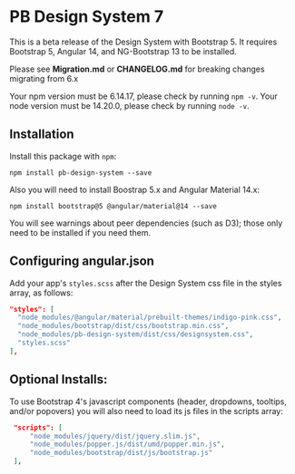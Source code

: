 # PB Design System 7

This is a beta release of the Design System with Bootstrap 5. It requires Bootstrap 5, Angular 14, and NG-Bootstrap 13 to be installed.

Please see **Migration.md** or **CHANGELOG.md** for breaking changes migrating from 6.x

Your npm version must be 6.14.17, please check by running `npm -v`.
Your node version must be 14.20.0, please check by running `node -v`.

## Installation

Install this package with `npm`:

```shell
npm install pb-design-system --save
```

Also you will need to install Boostrap 5.x and Angular Material 14.x:

```shell
npm install bootstrap@5 @angular/material@14 --save
```

You will see warnings about peer dependencies (such as D3); those only need to be installed if you need them.

## Configuring angular.json

Add your app's `styles.scss` after the Design System css file in the styles array, as follows:

```json
"styles": [
  "node_modules/@angular/material/prebuilt-themes/indigo-pink.css",
  "node_modules/bootstrap/dist/css/bootstrap.min.css",
  "node_modules/pb-design-system/dist/css/designsystem.css",
  "styles.scss"
],
```

## Optional Installs:

To use Bootstrap 4's javascript components (header, dropdowns, tooltips, and/or popovers) you will also need to load its js files in the scripts array:

```json
 "scripts": [
     "node_modules/jquery/dist/jquery.slim.js",
     "node_modules/popper.js/dist/umd/popper.min.js",
     "node_modules/bootstrap/dist/js/bootstrap.js"
 ],
```
